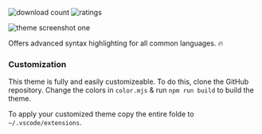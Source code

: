 ![download count](https://vsmarketplacebadge.apphb.com/installs-short/juliettepretot.lucy-vscode.svg)
![ratings](https://vsmarketplacebadge.apphb.com/rating-star/juliettepretot.lucy-vscode.svg)

![theme screenshot one](screenshot.jpg)

Offers advanced syntax highlighting for all common languages. 🔥

### Customization

This theme is fully and easily customizeable. To do this, clone the GitHub repository. Change the colors in `color.mjs` & run `npm run build` to build the theme.

To apply your customized theme copy the entire folde to `~/.vscode/extensions`.
